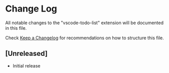 # Change Log

All notable changes to the "vscode-todo-list" extension will be documented in this file.

Check [Keep a Changelog](http://keepachangelog.com/) for recommendations on how to structure this file.

## [Unreleased]

- Initial release